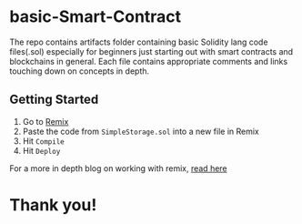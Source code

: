 # basic-Smart-Contract

The repo contains artifacts folder containing basic Solidity lang code files(.sol) especially for beginners just starting out with smart contracts and blockchains in general.
Each file contains appropriate comments and links touching down on concepts in depth.

## Getting Started

1. Go to [Remix](https://remix.ethereum.org/)
2. Paste the code from `SimpleStorage.sol` into a new file in Remix
3. Hit `Compile`
4. Hit `Deploy`

For a more in depth blog on working with remix, [read here](https://docs.chain.link/docs/deploy-your-first-contract/)

# Thank you!

